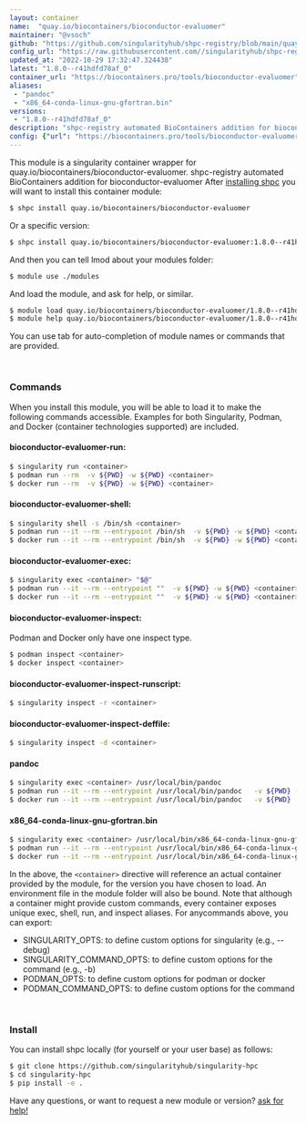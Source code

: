 ```yaml
---
layout: container
name:  "quay.io/biocontainers/bioconductor-evaluomer"
maintainer: "@vsoch"
github: "https://github.com/singularityhub/shpc-registry/blob/main/quay.io/biocontainers/bioconductor-evaluomer/container.yaml"
config_url: "https://raw.githubusercontent.com//singularityhub/shpc-registry/main/quay.io/biocontainers/bioconductor-evaluomer/container.yaml"
updated_at: "2022-10-29 17:32:47.324438"
latest: "1.8.0--r41hdfd78af_0"
container_url: "https://biocontainers.pro/tools/bioconductor-evaluomer"
aliases:
 - "pandoc"
 - "x86_64-conda-linux-gnu-gfortran.bin"
versions:
 - "1.8.0--r41hdfd78af_0"
description: "shpc-registry automated BioContainers addition for bioconductor-evaluomer"
config: {"url": "https://biocontainers.pro/tools/bioconductor-evaluomer", "maintainer": "@vsoch", "description": "shpc-registry automated BioContainers addition for bioconductor-evaluomer", "latest": {"1.8.0--r41hdfd78af_0": "sha256:5db5b26b1a8514d12d378bafb2372c575a7310d5898101dcccef942a3746514c"}, "tags": {"1.8.0--r41hdfd78af_0": "sha256:5db5b26b1a8514d12d378bafb2372c575a7310d5898101dcccef942a3746514c"}, "docker": "quay.io/biocontainers/bioconductor-evaluomer", "aliases": {"pandoc": "/usr/local/bin/pandoc", "x86_64-conda-linux-gnu-gfortran.bin": "/usr/local/bin/x86_64-conda-linux-gnu-gfortran.bin"}}
---
```


This module is a singularity container wrapper for quay.io/biocontainers/bioconductor-evaluomer.
shpc-registry automated BioContainers addition for bioconductor-evaluomer
After [installing shpc](#install) you will want to install this container module:


```bash
$ shpc install quay.io/biocontainers/bioconductor-evaluomer
```

Or a specific version:

```bash
$ shpc install quay.io/biocontainers/bioconductor-evaluomer:1.8.0--r41hdfd78af_0
```

And then you can tell lmod about your modules folder:

```bash
$ module use ./modules
```

And load the module, and ask for help, or similar.

```bash
$ module load quay.io/biocontainers/bioconductor-evaluomer/1.8.0--r41hdfd78af_0
$ module help quay.io/biocontainers/bioconductor-evaluomer/1.8.0--r41hdfd78af_0
```

You can use tab for auto-completion of module names or commands that are provided.

<br>

### Commands

When you install this module, you will be able to load it to make the following commands accessible.
Examples for both Singularity, Podman, and Docker (container technologies supported) are included.

#### bioconductor-evaluomer-run:

```bash
$ singularity run <container>
$ podman run --rm  -v ${PWD} -w ${PWD} <container>
$ docker run --rm  -v ${PWD} -w ${PWD} <container>
```

#### bioconductor-evaluomer-shell:

```bash
$ singularity shell -s /bin/sh <container>
$ podman run --it --rm --entrypoint /bin/sh  -v ${PWD} -w ${PWD} <container>
$ docker run --it --rm --entrypoint /bin/sh  -v ${PWD} -w ${PWD} <container>
```

#### bioconductor-evaluomer-exec:

```bash
$ singularity exec <container> "$@"
$ podman run --it --rm --entrypoint ""  -v ${PWD} -w ${PWD} <container> "$@"
$ docker run --it --rm --entrypoint ""  -v ${PWD} -w ${PWD} <container> "$@"
```

#### bioconductor-evaluomer-inspect:

Podman and Docker only have one inspect type.

```bash
$ podman inspect <container>
$ docker inspect <container>
```

#### bioconductor-evaluomer-inspect-runscript:

```bash
$ singularity inspect -r <container>
```

#### bioconductor-evaluomer-inspect-deffile:

```bash
$ singularity inspect -d <container>
```


#### pandoc

```bash
$ singularity exec <container> /usr/local/bin/pandoc
$ podman run --it --rm --entrypoint /usr/local/bin/pandoc   -v ${PWD} -w ${PWD} <container> -c " $@"
$ docker run --it --rm --entrypoint /usr/local/bin/pandoc   -v ${PWD} -w ${PWD} <container> -c " $@"
```


#### x86_64-conda-linux-gnu-gfortran.bin

```bash
$ singularity exec <container> /usr/local/bin/x86_64-conda-linux-gnu-gfortran.bin
$ podman run --it --rm --entrypoint /usr/local/bin/x86_64-conda-linux-gnu-gfortran.bin   -v ${PWD} -w ${PWD} <container> -c " $@"
$ docker run --it --rm --entrypoint /usr/local/bin/x86_64-conda-linux-gnu-gfortran.bin   -v ${PWD} -w ${PWD} <container> -c " $@"
```



In the above, the `<container>` directive will reference an actual container provided
by the module, for the version you have chosen to load. An environment file in the
module folder will also be bound. Note that although a container
might provide custom commands, every container exposes unique exec, shell, run, and
inspect aliases. For anycommands above, you can export:

 - SINGULARITY_OPTS: to define custom options for singularity (e.g., --debug)
 - SINGULARITY_COMMAND_OPTS: to define custom options for the command (e.g., -b)
 - PODMAN_OPTS: to define custom options for podman or docker
 - PODMAN_COMMAND_OPTS: to define custom options for the command

<br>

### Install

You can install shpc locally (for yourself or your user base) as follows:

```bash
$ git clone https://github.com/singularityhub/singularity-hpc
$ cd singularity-hpc
$ pip install -e .
```

Have any questions, or want to request a new module or version? [ask for help!](https://github.com/singularityhub/singularity-hpc/issues)